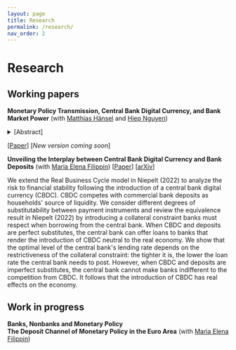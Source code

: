 ```yaml
---
layout: page
title: Research
permalink: /research/
nav_order: 2
---
```


# Research


## Working papers

**Monetary Policy Transmission, Central Bank Digital Currency, and Bank Market Power** (with [Matthias Hänsel](https://www.hhs.se/en/persons/h/hansel-matthias-emmanuel/) and [Hiep Nguyen](https://www.katalog.uu.se/empinfo/?id=N19-1602)) <details><summary>[Abstract]</summary> Interest rates on new central bank digital currencies (CBDCs) can be expected to enter the monetary policy toolkit soon. Using an extended Sidrauski (1967) model featuring an oligopolistic banking sector, we study the complex transmission of CBDC rate adjustments, which generally involve both direct and indirect effects. This is because a CBDC rate cut does not only affect the rate on the CBDC itself, but also induces the non-competitive deposit providers to adjust their spreads, as the new substitute for their products becomes relatively less attractive. A calibration exercise suggests that the indirect effects depend strongly on deposit market concentration and could provide substantial real effects even in a scenario with limited CBDC adoption. Our framework also yields insights on the transmission of interest on reserves and optimal monetary policy in the presence of CBDC and bank market power.
</details>  

[[Paper](../assets/papers/mp_cbdc_bankpower.pdf)] [*New version coming soon*] <br /> 

**Unveiling the Interplay between Central Bank Digital Currency and Bank Deposits** (with [Maria Elena Filippin](https://www.katalog.uu.se/empinfo/?id=N20-1155)) [[Paper](../assets/papers/interplay_cbdc_deposits.pdf)] [[arXiv](https://arxiv.org/abs/2308.10359)] <br /> 

We extend the Real Business Cycle model in Niepelt (2022) to analyze the risk to financial stability following the introduction of a central bank digital currency (CBDC). CBDC competes with commercial bank deposits as households' source of liquidity. We consider different degrees of substitutability between payment instruments and review the equivalence result in Niepelt (2022) by introducing a collateral constraint banks must respect when borrowing from the central bank. When CBDC and deposits are perfect substitutes, the central bank can offer loans to banks that render the introduction of CBDC neutral to the real economy. We show that the optimal level of the central bank's lending rate depends on the restrictiveness of the collateral constraint: the tighter it is, the lower the loan rate the central bank needs to post. However, when CBDC and deposits are imperfect substitutes, the central bank cannot make banks indifferent to the competition from CBDC. It follows that the introduction of CBDC has real effects on the economy.
<br />

## Work in progress

**Banks, Nonbanks and Monetary Policy** <br />
**The Deposit Channel of Monetary Policy in the Euro Area** (with [Maria Elena Filippin](https://www.katalog.uu.se/empinfo/?id=N20-1155)) <br />


